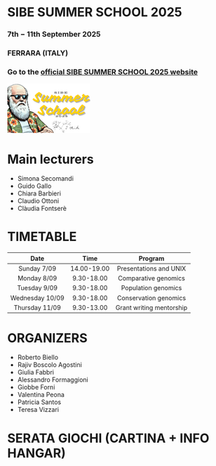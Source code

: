 # SIBE SUMMER SCHOOL 2025

### 7th − 11th September 2025
### FERRARA (ITALY)

### Go to the [official SIBE SUMMER SCHOOL 2025 website](https://sites.google.com/view/sibesummerschool/home-page)

![alt text](https://github.com/SIBE-ita/SIBE_SummerSchool/blob/main/Ferrara_2025/Logo.png?raw=true)

# Main lecturers

- Simona Secomandi
- Guido Gallo
- Chiara Barbieri
- Claudio Ottoni
- Clàudia Fontserè

# TIMETABLE

|       Date      |     Time    |          Program         |
|:---------------:|:-----------:|:------------------------:|
|   Sunday 7/09   | 14.00-19.00 |  Presentations and UNIX  |
|   Monday 8/09   |  9.30-18.00 |   Comparative genomics   |
|   Tuesday 9/09  |  9.30-18.00 |    Population genomics   |
| Wednesday 10/09 |  9.30-18.00 |   Conservation genomics  |
|  Thursday 11/09 |  9.30-13.00 | Grant writing mentorship |
  
# ORGANIZERS

- Roberto Biello
- Rajiv Boscolo Agostini
- Giulia Fabbri
- Alessandro Formaggioni
- Giobbe Forni
- Valentina Peona
- Patricia Santos
- Teresa Vizzari

# SERATA GIOCHI (CARTINA + INFO HANGAR)
